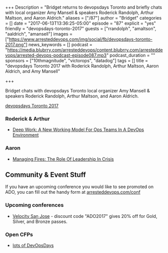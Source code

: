 +++
Description = "Bridget returns to devopsdays Toronto and briefly chats with local organizer Amy Mansell & speakers Roderick Randolph, Arthur Maltson, and Aaron Aldrich."
aliases = ["/87"]
author = "Bridget"
categories = []
date = "2017-06-13T13:36:25-05:00"
episode = "87"
explicit = "yes"
friendly = "devopsdays-toronto-2017"
guests = ["rrandolph", "amaltson", "aaldrich", "amansell"]
images = ["https://www.arresteddevops.com/img/social/fb/devopsdays-toronto-2017.png"]
news_keywords = []
podcast = "https://media.blubrry.com/arresteddevops/content.blubrry.com/arresteddevops/arrested-devops-podcast-episode087.mp3"
podcast_duration = ""
sponsors = ["10thmagnitude", "victorops", "datadog"]
tags = []
title = "devopsdays Toronto 2017 with Roderick Randolph, Arthur Maltson, Aaron Aldrich, and Amy Mansell"

+++

Bridget chats with devopsdays Toronto local organizer Amy Mansell & speakers Roderick Randolph, Arthur Maltson, and Aaron Aldrich.

[devopsdays Toronto 2017](http://www.devopsdays.org/events/2017-toronto/)



### Roderick & Arthur
* [Deep Work: A New Working Model For Ops Teams In A DevOps Environment](https://www.devopsdays.org/events/2017-toronto/program/arthur-maltson/)

### Aaron
* [Managing Fires: The Role Of Leadership In Crisis](https://www.devopsdays.org/events/2017-toronto/program/aaron-aldrich/)

## Community & Event Stuff

If you have an upcoming conference you would like to see promoted on ADO, you can fill out the handy form at [arresteddevops.com/conf](https://arresteddevops.com/conf)

### Upcoming conferences

- [Velocity San Jose](https://conferences.oreilly.com/velocity/vl-ca) - discount code "ADO2017" gives 20% off for Gold, Silver, and Bronze passes.

### Open CFPs

* [lots of DevOpsDays](https://devopsdays.org/speaking)

